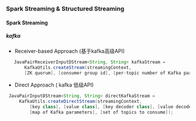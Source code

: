 ### Spark Streaming & Structured Streaming 

#### Spark Streaming

##### kafka 

- Receiver-based Approach (基于kafka高级API)

``` java
   JavaPairReceiverInputDStream<String, String> kafkaStream =
       KafkaUtils.createStream(streamingContext,
       [ZK quorum], [consumer group id], [per-topic number of Kafka partitions to consume]);
```

- Direct Approach ( kafka 低级API)

``` java
 JavaPairInputDStream<String, String> directKafkaStream =
     KafkaUtils.createDirectStream(streamingContext,
         [key class], [value class], [key decoder class], [value decoder class],
         [map of Kafka parameters], [set of topics to consume]);
```

